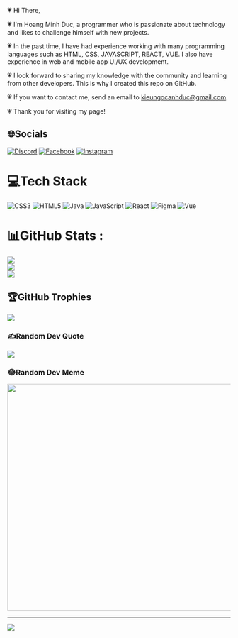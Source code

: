 💗 Hi There,

💗 I'm Hoang Minh Duc, a programmer who is passionate about technology and likes to challenge himself with new projects.

💗 In the past time, I have had experience working with many programming languages such as HTML, CSS, JAVASCRIPT, REACT, VUE. I also have experience in web and mobile app UI/UX development.

💗 I look forward to sharing my knowledge with the community and learning from other developers. This is why I created this repo on GitHub.

💗 If you want to contact me, send an email to kieungocanhduc@gmail.com.

💗 Thank you for visiting my page!


## 🌐Socials
[![Discord](https://img.shields.io/badge/Discord-%237289DA.svg?logo=discord&logoColor=white)](htttps://discord.gg/Xavia#3382) [![Facebook](https://img.shields.io/badge/Facebook-%231877F2.svg?logo=Facebook&logoColor=white)](https://www.facebook.com/hoang.duc.2609/) [![Instagram](https://img.shields.io/badge/Instagram-%23E4405F.svg?logo=Instagram&logoColor=white)](https://www.instagram.com/_hm.duc.26_/) 

# 💻Tech Stack
![CSS3](https://img.shields.io/badge/css3-%231572B6.svg?style=for-the-badge&logo=css3&logoColor=white) ![HTML5](https://img.shields.io/badge/html5-%23E34F26.svg?style=for-the-badge&logo=html5&logoColor=white) ![Java](https://img.shields.io/badge/java-%23ED8B00.svg?style=for-the-badge&logo=java&logoColor=white) ![JavaScript](https://img.shields.io/badge/javascript-%23323330.svg?style=for-the-badge&logo=javascript&logoColor=%23F7DF1E) ![React](https://img.shields.io/badge/react-%2320232a.svg?style=for-the-badge&logo=react&logoColor=%2361DAFB) 	![Figma](https://img.shields.io/badge/figma-%23F24E1E.svg?style=for-the-badge&logo=figma&logoColor=white) ![Vue](https://img.shields.io/badge/Vue.js-35495E?style=for-the-badge&logo=vuedotjs&logoColor=4FC08D)
# 📊GitHub Stats :
![](https://github-readme-stats.vercel.app/api?username=duc11021102&theme=radical&hide_border=false&include_all_commits=false&count_private=false)<br/>
![](https://github-readme-streak-stats.herokuapp.com/?user=duc11021102&theme=radical&hide_border=false)<br/>
![](https://github-readme-stats.vercel.app/api/top-langs/?username=duc11021102&theme=radical&hide_border=false&include_all_commits=false&count_private=false&layout=compact)

## 🏆GitHub Trophies
![](https://github-trophies.vercel.app/?username=duc11021102&theme=radical&no-frame=false&no-bg=false&margin-w=4)

### ✍️Random Dev Quote
![](https://quotes-github-readme.vercel.app/api?type=horizontal&theme=radical)

### 😂Random Dev Meme
<img src="https://random-memer.herokuapp.com/" width="512px"/>

---
[![](https://visitcount.itsvg.in/api?id=duc11021102&icon=0&color=0)](https://visitcount.itsvg.in)
